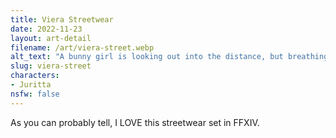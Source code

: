 ```yaml
---
title: Viera Streetwear
date: 2022-11-23
layout: art-detail
filename: /art/viera-street.webp
alt_text: "A bunny girl is looking out into the distance, but breathing out her streetwear jacket.Underneath the jacket is a crop top, and she's wearing some dark baggy pants."
slug: viera-street
characters:
- Juritta
nsfw: false
---
```

As you can probably tell, I LOVE this streetwear set in FFXIV.

